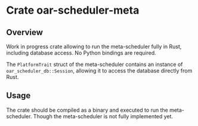 # Crate oar-scheduler-meta

## Overview

Work in progress crate allowing to run the meta-scheduler fully in Rust, including database access.
No Python bindings are required.

The `PlatformTrait` struct of the meta-scheduler contains an instance of `oar_scheduler_db::Session`, allowing it to access the database directly from
Rust.

## Usage

The crate should be compiled as a binary and executed to run the meta-scheduler. Though the meta-scheduler is not fully implemented yet.

